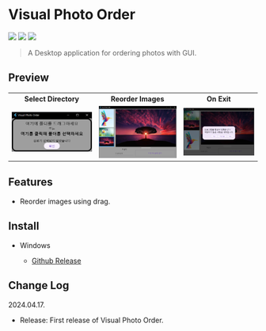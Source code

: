 # Visual Photo Order

<img src="https://img.shields.io/badge/Dart-0175C2?style=for-the-badge&logo=Dart&logoColor=white"> <img src="https://img.shields.io/badge/Flutter-02569B?style=for-the-badge&logo=Flutter&logoColor=white"> <img src="https://img.shields.io/badge/Windows-0078D4?style=for-the-badge&logo=Windows&logoColor=white">

> A Desktop application for ordering photos with GUI.

## Preview

<div align="center">
  <table>
    <tr align="center">
      <th>Select Directory</th>
      <th>Reorder Images</th>
      <th>On Exit</th>
    </tr>
    <tr align="center">
      <td><img src="ScreenShot/start.png" width="250"/></td>
      <td><img src="ScreenShot/imgs.png" width="250"/></td>
      <td><img src="ScreenShot/exit.png" width="250"/></td>
    </tr>
  </table>
</div>

## Features

- Reorder images using drag.

## Install

- Windows

  - <a href="https://github.com/kuper0201/VisualPhotoOrder_Flutter/releases/latest">Github Release</a>

## Change Log

2024.04.17.

  - Release: First release of Visual Photo Order.